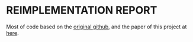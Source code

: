 # REIMPLEMENTATION REPORT

Most of code based on the [original github](https://github.com/odegeasslbc/FastGAN-pytorch), and the paper of this project at [here](https://arxiv.org/abs/2101.04775).
